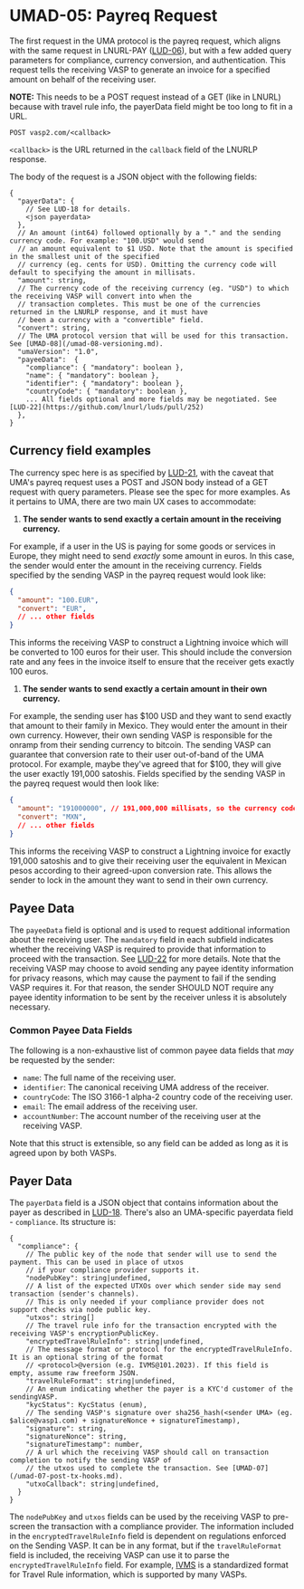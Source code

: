 # UMAD-05: Payreq Request

The first request in the UMA protocol is the payreq request, which aligns with the same request in LNURL-PAY
([LUD-06](https://github.com/lnurl/luds/blob/luds/06.md)), but with a few added query parameters for compliance,
currency conversion, and authentication. This request tells the receiving VASP to generate an invoice for a specified
amount on behalf of the receiving user.

**NOTE:** This needs to be a POST request instead of a GET (like in LNURL) because with travel rule info, the
payerData field might be too long to fit in a URL.

```http
POST vasp2.com/<callback>
```

`<callback>` is the URL returned in the `callback` field of the LNURLP response.

The body of the request is a JSON object with the following fields:

```raw
{
  "payerData": {
    // See LUD-18 for details.
    <json payerdata>
  },
  // An amount (int64) followed optionally by a "." and the sending currency code. For example: "100.USD" would send
  // an amount equivalent to $1 USD. Note that the amount is specified in the smallest unit of the specified
  // currency (eg. cents for USD). Omitting the currency code will default to specifying the amount in millisats.
  "amount": string,
  // The currency code of the receiving currency (eg. "USD") to which the receiving VASP will convert into when the
  // transaction completes. This must be one of the currencies returned in the LNURLP response, and it must have
  // been a currency with a "convertible" field.
  "convert": string,
  // The UMA protocol version that will be used for this transaction. See [UMAD-08](/umad-08-versioning.md).
  "umaVersion": "1.0",
  "payeeData":  {
    "compliance": { "mandatory": boolean },
    "name": { "mandatory": boolean },
    "identifier": { "mandatory": boolean },
    "countryCode": { "mandatory": boolean },
    ... All fields optional and more fields may be negotiated. See [LUD-22](https://github.com/lnurl/luds/pull/252)
  },
}
```

## Currency field examples

The currency spec here is as specified by [LUD-21](https://github.com/lnurl/luds/pull/251), with the caveat that UMA's
payreq request uses a POST and JSON body instead of a GET request with query parameters. Please see the spec for more
examples. As it pertains to UMA, there are two main UX cases to accommodate:

1. **The sender wants to send exactly a certain amount in the receiving currency.**

  For example, if a user in the US is paying for some goods or services in Europe, they might need to send *exactly* some
  amount in euros. In this case, the sender would enter the amount in the receiving currency. Fields specified by the
  sending VASP in the payreq request would look like:

  ```json
  {
    "amount": "100.EUR",
    "convert": "EUR",
    // ... other fields
  }
  ```

  This informs the receiving VASP to construct a Lightning invoice which will be converted to 100 euros for their user. This
  should include the conversion rate and any fees in the invoice itself to ensure that the receiver gets exactly 100 euros.

1. **The sender wants to send exactly a certain amount in their own currency.**

  For example, the sending user has $100 USD and they want to send exactly that amount to their family in Mexico. They would
  enter the amount in their own currency. However, their own sending VASP is responsible for the onramp from their sending
  currency to bitcoin. The sending VASP can guarantee that conversion rate to their user out-of-band of the UMA protocol.
  For example, maybe they've agreed that for $100, they will give the user exactly 191,000 satoshis. Fields specified by
  the sending VASP in the payreq request would then look like:

  ```json
  {
    "amount": "191000000", // 191,000,000 millisats, so the currency code is omitted.
    "convert": "MXN",
    // ... other fields
  }
  ```

  This informs the receiving VASP to construct a Lightning invoice for exactly 191,000 satoshis and to give their receiving
  user the equivalent in Mexican pesos according to their agreed-upon conversion rate. This allows the sender to lock in
  the amount they want to send in their own currency.

## Payee Data

The `payeeData` field is optional and is used to request additional information about the receiving user. The `mandatory`
field in each subfield indicates whether the receiving VASP is required to provide that information to proceed with the transaction.
See [LUD-22](https://github.com/lnurl/luds/pull/252) for more details. Note that the receiving VASP may choose to avoid sending
any payee identity information for privacy reasons, which may cause the payment to fail if the sending VASP requires it.
For that reason, the sender SHOULD NOT require any payee identity information to be sent by the receiver unless it is
absolutely necessary.

### Common Payee Data Fields

The following is a non-exhaustive list of common payee data fields that *may* be requested by the sender:

- `name`: The full name of the receiving user.
- `identifier`: The canonical receiving UMA address of the receiver.
- `countryCode`: The ISO 3166-1 alpha-2 country code of the receiving user.
- `email`: The email address of the receiving user.
- `accountNumber`: The account number of the receiving user at the receiving VASP.

Note that this struct is extensible, so any field can be added as long as it is agreed upon by both VASPs.

## Payer Data

The `payerData` field is a JSON object that contains information about the payer as described in
[LUD-18](https://github.com/lnurl/luds/blob/luds/18.md). There's also an UMA-specific payerdata field - `compliance`.
Its structure is:

```raw
{
  "compliance": {
    // The public key of the node that sender will use to send the payment. This can be used in place of utxos
    // if your compliance provider supports it.
    "nodePubKey": string|undefined,
    // A list of the expected UTXOs over which sender side may send transaction (sender's channels).
    // This is only needed if your compliance provider does not support checks via node public key.
    "utxos": string[]
    // The travel rule info for the transaction encrypted with the receiving VASP's encryptionPublicKey.
    "encryptedTravelRuleInfo": string|undefined,
    // The message format or protocol for the encryptedTravelRuleInfo. It is an optional string of the format
    // <protocol>@version (e.g. IVMS@101.2023). If this field is empty, assume raw freeform JSON.
    "travelRuleFormat": string|undefined,
    // An enum indicating whether the payer is a KYC'd customer of the sendingVASP.
    "kycStatus": KycStatus (enum),
    // The sending VASP's signature over sha256_hash(<sender UMA> (eg. $alice@vasp1.com) + signatureNonce + signatureTimestamp),
    "signature": string,
    "signatureNonce": string,
    "signatureTimestamp": number,
    // A url which the receiving VASP should call on transaction completion to notify the sending VASP of
    // the utxos used to complete the transaction. See [UMAD-07](/umad-07-post-tx-hooks.md).
    "utxoCallback": string|undefined,
  }
}
```

The `nodePubKey` and `utxos` fields can be used by the receiving VASP to pre-screen the transaction with a compliance
provider. The information included in the `encryptedTravelRuleInfo` field is dependent on regulations enforced on the
Sending VASP. It can be in any format, but if the `travelRuleFormat` field is included, the receiving VASP can use it
to parse the `encryptedTravelRuleInfo` field. For example, [IVMS](https://www.intervasp.org/#IVMS-1012023) is a
standardized format for Travel Rule information, which is supported by many VASPs.
